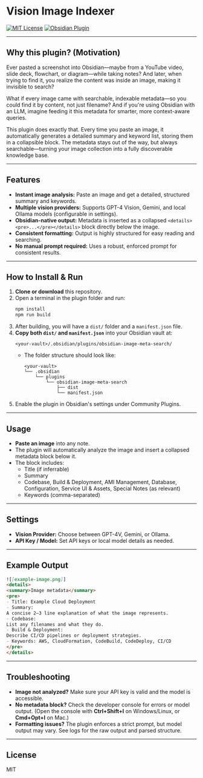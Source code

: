 # Vision Image Indexer

[![MIT License](https://img.shields.io/badge/license-MIT-blue.svg)](LICENSE)
[![Obsidian Plugin](https://img.shields.io/badge/Obsidian-Plugin-purple)](https://obsidian.md)

---

## Why this plugin? (Motivation)

Ever pasted a screenshot into Obsidian—maybe from a YouTube video, slide deck, flowchart, or diagram—while taking notes? And later, when trying to find it, you realize the content was inside an image, making it invisible to search?

What if every image came with searchable, indexable metadata—so you could find it by content, not just filename? And if you're using Obsidian with an LLM, imagine feeding it this metadata for smarter, more context-aware queries.

This plugin does exactly that. Every time you paste an image, it automatically generates a detailed summary and keyword list, storing them in a collapsible block. The metadata stays out of the way, but always searchable—turning your image collection into a fully discoverable knowledge base.

---

## Features
- **Instant image analysis:** Paste an image and get a detailed, structured summary and keywords.
- **Multiple vision providers:** Supports GPT-4 Vision, Gemini, and local Ollama models (configurable in settings).
- **Obsidian-native output:** Metadata is inserted as a collapsed `<details><pre>...</pre></details>` block directly below the image.
- **Consistent formatting:** Output is highly structured for easy reading and searching.
- **No manual prompt required:** Uses a robust, enforced prompt for consistent results.

---

## How to Install & Run
1. **Clone or download** this repository.
2. Open a terminal in the plugin folder and run:
   ```sh
   npm install
   npm run build
   ```
3. After building, you will have a `dist/` folder and a `manifest.json` file.
4. **Copy both `dist/` and `manifest.json`** into your Obsidian vault at:
   ```
   <your-vault>/.obsidian/plugins/obsidian-image-meta-search/
   ```
   - The folder structure should look like:
     ```
     <your-vault>
     └── .obsidian
         └── plugins
             └── obsidian-image-meta-search
                 ├── dist
                 └── manifest.json
     ```
5. Enable the plugin in Obsidian's settings under Community Plugins.

---

## Usage
- **Paste an image** into any note.
- The plugin will automatically analyze the image and insert a collapsed metadata block below it.
- The block includes:
  - Title (if inferrable)
  - Summary
  - Codebase, Build & Deployment, AMI Management, Database, Configuration, Service UI & Assets, Special Notes (as relevant)
  - Keywords (comma-separated)

---

## Settings
- **Vision Provider:** Choose between GPT-4V, Gemini, or Ollama.
- **API Key / Model:** Set API keys or local model details as needed.

---

## Example Output
```markdown
![[example-image.png]]
<details>
<summary>Image metadata</summary>
<pre>
- Title: Example Cloud Deployment
- Summary:
A concise 2–3 line explanation of what the image represents.
- Codebase:
List any filenames and what they do.
- Build & Deployment:
Describe CI/CD pipelines or deployment strategies.
- Keywords: AWS, CloudFormation, CodeBuild, CodeDeploy, CI/CD
</pre>
</details>
```

---

## Troubleshooting
- **Image not analyzed?** Make sure your API key is valid and the model is accessible.
- **No metadata block?** Check the developer console for errors or model output. (Open the console with **Ctrl+Shift+I** on Windows/Linux, or **Cmd+Opt+I** on Mac.)
- **Formatting issues?** The plugin enforces a strict prompt, but model output may vary. See logs for the raw output and parsed structure.

---

## License
MIT 
